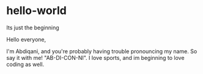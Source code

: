 # hello-world
Its just the beginning 

Hello everyone,

I'm Abdiqani, and you're probably having trouble pronouncing my name.
So say it with me! "AB-DI-CON-NI".
I love sports, and im beginning to love coding as well.
